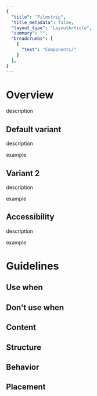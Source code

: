 ```yaml
---
{
  "title": "Filmstrip",
  "title_metadata": false,
  "layout_type": "LayoutArticle",
  "summary": "",
  "breadcrumbs": [
    {
      "text": "Components/"
    }
  ],
}
---
```



<cdr-doc-table-of-contents-shell >

# Overview
description

## Default variant

description

example

## Variant 2

description

example

## Accessibility

description

example

# Guidelines

## Use when

## Don't use when

## Content
  
## Structure
  
## Behavior 

## Placement 

</cdr-doc-table-of-contents-shell>
